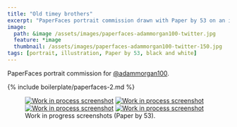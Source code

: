 ```yaml
---
title: "Old timey brothers"
excerpt: "PaperFaces portrait commission drawn with Paper by 53 on an iPad."
image: 
  path: &image /assets/images/paperfaces-adammorgan100-twitter.jpg 
  feature: *image
  thumbnail: /assets/images/paperfaces-adammorgan100-twitter-150.jpg
tags: [portrait, illustration, Paper by 53, black and white]
---
```


PaperFaces portrait commission for [@adammorgan100](http://twitter.com/adammorgan100).

{% include boilerplate/paperfaces-2.md %}

<figure class="half">
	<a href="{{ site.url }}/assets/images/paperfaces-adammorgan100-process-1-lg.jpg"><img src="{{ site.url }}/assets/images/paperfaces-adammorgan100-process-1-600.jpg" alt="Work in process screenshot"></a>
	<a href="{{ site.url }}/assets/images/paperfaces-adammorgan100-process-2-lg.jpg"><img src="{{ site.url }}/assets/images/paperfaces-adammorgan100-process-2-600.jpg" alt="Work in process screenshot"></a>
	<a href="{{ site.url }}/assets/images/paperfaces-adammorgan100-process-3-lg.jpg"><img src="{{ site.url }}/assets/images/paperfaces-adammorgan100-process-3-600.jpg" alt="Work in process screenshot"></a>
	<a href="{{ site.url }}/assets/images/paperfaces-adammorgan100-process-4-lg.jpg"><img src="{{ site.url }}/assets/images/paperfaces-adammorgan100-process-4-600.jpg" alt="Work in process screenshot"></a>
	<figcaption>Work in progress screenshots (Paper by 53).</figcaption>
</figure>
